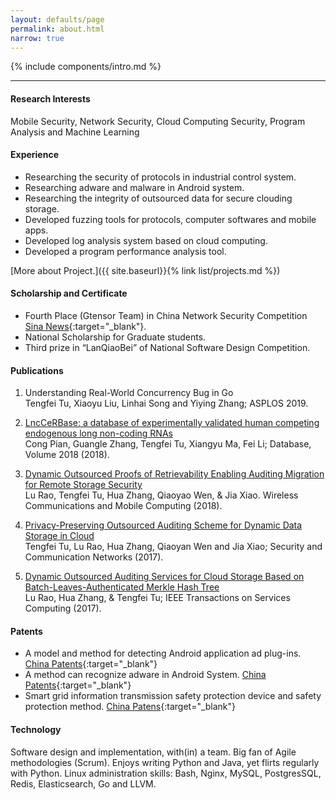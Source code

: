 ```yaml
---
layout: defaults/page
permalink: about.html
narrow: true
---
```


{% include components/intro.md %}

<hr/>

#### Research Interests

 Mobile Security, Network Security, Cloud Computing Security, Program Analysis and Machine Learning

#### Experience

- Researching the security of protocols in industrial control system.
- Researching adware and malware in Android system.
- Researching the integrity of outsourced data for secure clouding storage.
- Developed fuzzing tools for protocols, computer softwares and mobile apps.
- Developed log analysis system based on cloud computing.
- Developed a program performance analysis tool.

[More about Project.]({{ site.baseurl}}{% link list/projects.md %})

#### Scholarship and Certificate

- Fourth Place (Gtensor Team) in China Network Security Competition [Sina News](http://tech.sina.com.cn/2017-05-24/doc-ifyfkqwe0980996.shtml){:target="_blank"}.
- National Scholarship for Graduate students.
- Third prize in “LanQiaoBei” of National Software Design Competition.

#### Publications
1. Understanding Real-World Concurrency Bug in Go <br/>
Tengfei Tu, Xiaoyu Liu, Linhai Song and Yiying Zhang; ASPLOS 2019.

2. [LncCeRBase: a database of experimentally validated human competing endogenous long non-coding RNAs](https://doi.org/10.1093/database/bay061) <br/>
Cong Pian, Guangle Zhang, Tengfei Tu, Xiangyu Ma, Fei Li; Database, Volume 2018 (2018).

3. [Dynamic Outsourced Proofs of Retrievability Enabling Auditing Migration for Remote Storage Security](https://www.hindawi.com/journals/wcmc/2018/4186243/) <br/> Lu Rao, Tengfei Tu, Hua Zhang, Qiaoyao Wen, & Jia Xiao. Wireless Communications and Mobile Computing (2018).

4. [Privacy-Preserving Outsourced Auditing Scheme for Dynamic Data Storage in Cloud](https://www.hindawi.com/journals/scn/2017/4603237/) <br/> Tengfei Tu, Lu Rao, Hua Zhang, Qiaoyan Wen and Jia Xiao; Security and Communication Networks (2017).

5. [Dynamic Outsourced Auditing Services for Cloud Storage Based on Batch-Leaves-Authenticated Merkle Hash Tree](https://ieeexplore.ieee.org/document/7934410/) <br/>
Lu Rao, Hua Zhang, & Tengfei Tu; IEEE Transactions on Services Computing (2017).

#### Patents

- A model and method for detecting Android application ad plug-ins. [China Patents](http://www.soopat.com/Patent/201710139933){:target="_blank"}
- A method can recognize adware in Android System. [China Patents](http://www.soopat.com/Patent/201610647400){:target="_blank"}
- Smart grid information transmission safety protection device and safety protection method. [China Patens](http://www.soopat.com/Patent/201710722821){:target="_blank"}

#### Technology

Software design and implementation, with(in) a team.  Big fan of Agile methodologies (Scrum). Enjoys writing Python and Java, yet flirts regularly with Python. Linux administration skills: Bash, Nginx, MySQL, PostgresSQL, Redis, Elasticsearch, Go and LLVM.
